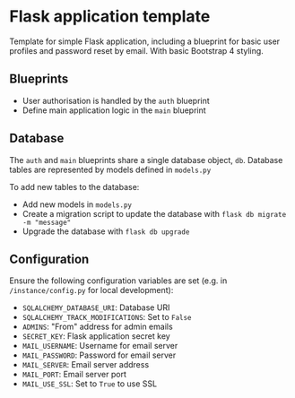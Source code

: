 Flask application template
==========================

Template for simple Flask application, including a blueprint for basic user profiles and password reset by email.  With basic Bootstrap 4 styling.

## Blueprints
- User authorisation is handled by the `auth` blueprint
- Define main application logic in the `main` blueprint

## Database
The `auth` and `main` blueprints share a single database object, `db`.  Database tables are represented by models defined in `models.py`

To add new tables to the database:
- Add new models in `models.py`
- Create a migration script to update the database with `flask db migrate -m "message"`
- Upgrade the database with `flask db upgrade`

## Configuration
Ensure the following configuration variables are set (e.g. in `/instance/config.py` for local development):

- `SQLALCHEMY_DATABASE_URI`: Database URI
- `SQLALCHEMY_TRACK_MODIFICATIONS`: Set to `False`
- `ADMINS`: "From" address for admin emails
- `SECRET_KEY`: Flask application secret key
- `MAIL_USERNAME`: Username for email server
- `MAIL_PASSWORD`: Password for email server
- `MAIL_SERVER`: Email server address
- `MAIL_PORT`: Email server port
- `MAIL_USE_SSL`: Set to `True` to use SSL
